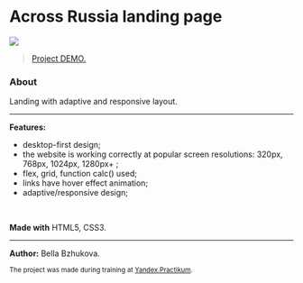 # Across Russia landing page

![](./images/lead-polka.jpg)
>[Project DEMO.](https://bellabzhu.github.io/landing_across-Russia)
### **About**
Landing with adaptive and responsive layout.
___
**Features:**
* desktop-first design;
* the website is working correctly at popular screen resolutions: 320px, 768px, 1024px, 1280px+ ; 
* flex, grid, function calc() used;
* links have hover effect animation;
* adaptive/responsive design;
<br>

**Made with** HTML5, CSS3.
___
**Author:** Bella Bzhukova.<br>

<sub>The project was made during training at [Yandex.Practikum](https://practicum.yandex.ru).</sub>
